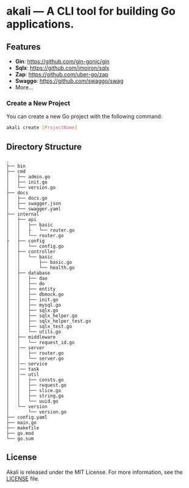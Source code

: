 # akali — A CLI tool for building Go applications.

## Features
- **Gin**: https://github.com/gin-gonic/gin
- **Sqlx**: https://github.com/jmoiron/sqlx
- **Zap**: https://github.com/uber-go/zap
- **Swaggo**:  https://github.com/swaggo/swag
- More...

### Create a New Project

You can create a new Go project with the following command:

```bash
akali create [ProjectName]
```

## Directory Structure
```
.
├── bin
├── cmd
│   ├── admin.go
│   ├── init.go
│   └── version.go
├── docs
│   ├── docs.go
│   ├── swagger.json
│   └── swagger.yaml
├── internal
│   ├── api
│   │   ├── basic
│   │   ├   └── router.go
│   │   └── router.go
├   ├── config
│   │   └── config.go
│   ├── controller
│   │   └── basic
│   │       ├── basic.go
│   │       └── health.go
│   ├── database
│   │   ├── dao
│   │   ├── do
│   │   ├── entity
│   │   ├── dbmock.go
│   │   ├── init.go
│   │   ├── mysql.go
│   │   ├── sqlx.go
│   │   ├── sqlx_helper.go
│   │   ├── sqlx_helper_test.go
│   │   ├── sqlx_test.go
│   │   └── utils.go
│   ├── middleware
│   │   └── request_id.go
│   │── server
│   │   ├── router.go
│   │   └── server.go
│   │── service
│   │── task
│   │── util
│   │   ├── consts.go
│   │   ├── request.go
│   │   ├── slice.go
│   │   ├── string.go
│   │   └── uuid.go
│   └── version
│       └── version.go
├── config.yaml
├── main.go
├── makefile
├── go.mod
└── go.sum

```

## License

Akali is released under the MIT License. For more information, see the [LICENSE](LICENSE) file.
